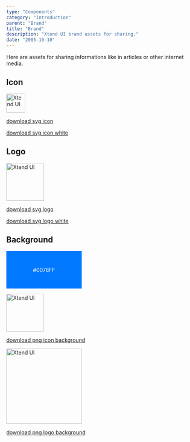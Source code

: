 ```yaml
---
type: "Components"
category: "Introduction"
parent: "Brand"
title: "Brand"
description: "Xtend UI brand assets for sharing."
date: "2005-10-10"
---
```


Here are assets for sharing informations like in articles or other internet media.

## Icon

<p></p>

<p>
  <img src="https://raw.githubusercontent.com/minimit/xtendui/beta/static/logo-icon.svg" loading="eager" alt="Xtend UI" width="50">
</p>

[download svg icon](https://raw.githubusercontent.com/minimit/xtendui/beta/static/logo-icon.svg)

[download svg icon white](https://raw.githubusercontent.com/minimit/xtendui/beta/static/logo-icon-white.svg)

## Logo

<p></p>

<p>
  <img src="https://raw.githubusercontent.com/minimit/xtendui/beta/static/logo.svg" loading="eager" alt="Xtend UI" width="100">
</p>

[download svg logo](https://raw.githubusercontent.com/minimit/xtendui/beta/static/logo.svg)

[download svg logo white](https://raw.githubusercontent.com/minimit/xtendui/beta/static/logo-white.svg)

## Background

<div style="width: 200px; height: 100px; display: flex; align-items: center; justify-content: center; background: #0078FF; color: white;">
  #0078FF
</div>

<p></p>

<p>
  <img src="https://raw.githubusercontent.com/minimit/xtendui/beta/static/apple-touch-icon.png" loading="eager" alt="Xtend UI" width="100">
</p>

[download png icon background](https://raw.githubusercontent.com/minimit/xtendui/beta/static/apple-touch-icon.png)

<p></p>

<p>
  <img src="https://raw.githubusercontent.com/minimit/xtendui/beta/static/social.png" loading="eager" alt="Xtend UI" width="200">
</p>

[download png logo background](https://raw.githubusercontent.com/minimit/xtendui/beta/static/social.png)
